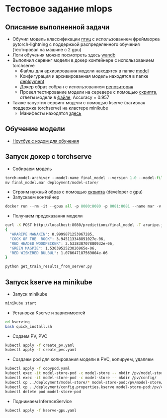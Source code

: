 # Тестовое задание mlops
## Описание выполненной задачи
* Обучил модель классификации [птиц](https://www.kaggle.com/datasets/gpiosenka/100-bird-species) с использованием фреймворка pytorch-lightning с поддержкой распределенного обучения (тестировал на машине с 2 gpu)
* Логи обучения можно посмотреть здесь [wandb](https://wandb.ai/dreminm/SberBirdsTestAssignment)
* Выполнил сервинг модели в докер контейнере с использованием torchserve
  * Файлы для архивирования модели находятся в папке [model](model)
  * Конфигурация и архивированная модель находятся в папке [deployment](deployment)
  * Докер образ собран с использованием [репозитория](https://github.com/pytorch/serve/tree/master/kubernetes/kserve)
  * Провел тестирование модели на серевере с помощью [скрипта](get_train_results_from_server.py), ответы модели в [файле](test_answers.json), Accuracy = 0.957
* Также запустил сервинг модели с помощью kserve (нативная поддержка torchserve) на кластере minikube
  * Манифесты находятся [здесь](kserving/)

## Обучение модели
* [Ноутбук с кодом для обучения](TrainModel.ipynb)

## Запуск докер с torchserve
* Собираем модель
```python
torch-model-archiver --model-name final_model --version 1.0 --model-file model/final_model.py --serialized-file model/final_model.pth --handler model/handler.py --extra-files model/index_to_name.json
mv final_model.mar deployment/model-store/
```
* Строим нужный образ с помощью [скрипта](https://github.com/pytorch/serve/blob/master/kubernetes/kserve/build_image.sh) (developer с gpu)
* Запускаем контейнер
```python
docker run --rm -it --gpus all -p 8080:8080 -p 8081:8081 --name mar -v deployment/model-store:/home/model-server/model-store  -v deployment/config.properties:/home/model-server/config.properties  pytorch/torchserve:latest-gpu
```
* Получаем предсказания модели
```bash
curl -X POST http://localhost:8080/predictions/final_model -T araripe.jpg
{
  "ARARIPE MANAKIN": 0.9999871253967285,
  "COCK OF THE  ROCK": 3.945113348891027e-06,
  "RED HEADED WOODPECKER": 3.533838707880932e-06,
  "GREEN MAGPIE": 1.5303952523026965e-06,
  "RED WISKERED BULBUL": 1.078647187569004e-06
}
```
```python
python get_train_results_from_server.py
```
## Запуск kserve на minikube
*  Запуск minikube
```bash
minikube start
```
* Установка Kserve и зависимостей
```bash
cd kserving
bash quick_install.sh
```
* Содаем PV, PVC
```bash
kubectl apply -f create_pv.yaml
kubectl apply -f create_pvc.yaml
```
* Создаем pod для копирования модели в PVC, копируем, удаляем
```bash
kubectl apply -f copypod.yaml
kubectl exec -it model-store-pod -c model-store -- mkdir /pv/model-store/
kubectl exec -it model-store-pod -c model-store -- mkdir /pv/config/
kubectl cp ../deployment/model-store/* model-store-pod:/pv/model-store/ -c model-store
kubectl cp ../deployment/config.properties.kserve model-store-pod:/pv/config/config.properties -c model-store 
kubectl delete pod model-store-pod
```
* Поднимаем InfernceService
```bash
kubectl apply -f kserve-gpu.yaml
```